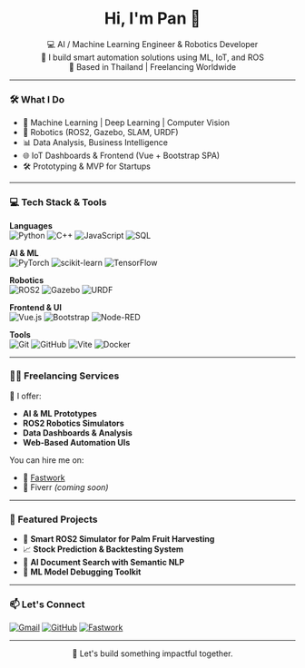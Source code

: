 <h1 align="center">Hi, I'm Pan 👋</h1>

<p align="center">
  💻 AI / Machine Learning Engineer & Robotics Developer  
  <br/>
  🤖 I build smart automation solutions using ML, IoT, and ROS  
  <br/>
  📍 Based in Thailand | Freelancing Worldwide
</p>

---

### 🛠️ What I Do

- 🧠 Machine Learning | Deep Learning | Computer Vision  
- 🤖 Robotics (ROS2, Gazebo, SLAM, URDF)  
- 📊 Data Analysis, Business Intelligence  
- 🌐 IoT Dashboards & Frontend (Vue + Bootstrap SPA)  
- 🛠️ Prototyping & MVP for Startups

---

### 💻 Tech Stack & Tools

**Languages**  
![Python](https://img.shields.io/badge/Python-3670A0?style=for-the-badge&logo=python&logoColor=ffdd54)
![C++](https://img.shields.io/badge/C%2B%2B-00599C?style=for-the-badge&logo=c%2B%2B&logoColor=white)
![JavaScript](https://img.shields.io/badge/JavaScript-F7DF1E?style=for-the-badge&logo=javascript&logoColor=black)
![SQL](https://img.shields.io/badge/SQL-4479A1?style=for-the-badge&logo=mysql&logoColor=white)

**AI & ML**  
![PyTorch](https://img.shields.io/badge/PyTorch-EE4C2C?style=for-the-badge&logo=pytorch&logoColor=white)
![scikit-learn](https://img.shields.io/badge/scikit--learn-F7931E?style=for-the-badge&logo=scikit-learn&logoColor=white)
![TensorFlow](https://img.shields.io/badge/TensorFlow-FF6F00?style=for-the-badge&logo=tensorflow&logoColor=white)

**Robotics**  
![ROS2](https://img.shields.io/badge/ROS2-22314E?style=for-the-badge&logo=ros&logoColor=white)
![Gazebo](https://img.shields.io/badge/Gazebo-8A2BE2?style=for-the-badge)
![URDF](https://img.shields.io/badge/URDF-FF69B4?style=for-the-badge)

**Frontend & UI**  
![Vue.js](https://img.shields.io/badge/Vue.js-35495E?style=for-the-badge&logo=vue.js&logoColor=4FC08D)
![Bootstrap](https://img.shields.io/badge/Bootstrap-7952B3?style=for-the-badge&logo=bootstrap&logoColor=white)
![Node-RED](https://img.shields.io/badge/Node--RED-8F0000?style=for-the-badge&logo=nodered&logoColor=white)

**Tools**  
![Git](https://img.shields.io/badge/Git-F05032?style=for-the-badge&logo=git&logoColor=white)
![GitHub](https://img.shields.io/badge/GitHub-181717?style=for-the-badge&logo=github&logoColor=white)
![Vite](https://img.shields.io/badge/Vite-646CFF?style=for-the-badge&logo=vite&logoColor=white)
![Docker](https://img.shields.io/badge/Docker-2496ED?style=for-the-badge&logo=docker&logoColor=white)

---

### 🧑‍💻 Freelancing Services

🔧 I offer:
- **AI & ML Prototypes**
- **ROS2 Robotics Simulators**
- **Data Dashboards & Analysis**
- **Web-Based Automation UIs**

You can hire me on:
- 🎯 [Fastwork](https://fastwork.co/user/pan6415)
- 💼 Fiverr *(coming soon)*

---

### 🌟 Featured Projects

- 🚜 **Smart ROS2 Simulator for Palm Fruit Harvesting**
- 📈 **Stock Prediction & Backtesting System**
- 📄 **AI Document Search with Semantic NLP**
- 🧠 **ML Model Debugging Toolkit**

---

### 📫 Let's Connect

[![Gmail](https://img.shields.io/badge/Gmail-D14836?style=for-the-badge&logo=gmail&logoColor=white)](mailto:pangineering@gmail.com)
[![GitHub](https://img.shields.io/badge/GitHub-100000?style=for-the-badge&logo=github&logoColor=white)](https://github.com/pan-k15)
[![Fastwork](https://img.shields.io/badge/Fastwork-4E71FF?style=for-the-badge&logo=freelancer&logoColor=white)](https://fastwork.co/user/pan6415)

---

<p align="center">🚀 Let's build something impactful together.</p>
